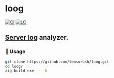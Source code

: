 # loog

[![CI][ci-shd]][ci-url]
[![LC][lc-shd]][lc-url]

## [Server log](https://en.wikipedia.org/wiki/Common_Log_Format) analyzer.

### :rocket: Usage

```sh
git clone https://github.com/tensorush/loog.git
cd loog/
zig build exe -- -h
```

<!-- MARKDOWN LINKS -->

[ci-shd]: https://img.shields.io/github/actions/workflow/status/tensorush/loog/ci.yaml?branch=main&style=for-the-badge&logo=github&label=CI&labelColor=black
[ci-url]: https://github.com/tensorush/loog/blob/main/.github/workflows/ci.yaml
[lc-shd]: https://img.shields.io/github/license/tensorush/loog.svg?style=for-the-badge&labelColor=black
[lc-url]: https://github.com/tensorush/loog/blob/main/LICENSE
